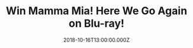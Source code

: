 ---
campaign-uuid: "c-11ecae5a-9961-4063-977b-af6de2311fb1"
type: "Preview"
category: "Entertainment"
date: "2018-10-16T13:00:00.000Z"
end-date: "2018-11-16T23:59:00.000Z"
disable-form: false
is_promoted: false
has_entry_page: true
title: "Win Mamma Mia! Here We Go Again on Blu-ray!"
competition-description: "<p>Get ready to sing and dance, laugh and love all over\
  \ again. Ten years after Mamma Mia! The Movie grossed more than $600 million, you’\
  re invited to return to the magical Greek island of Kalokairi in an all-new original\
  \ musical based on the songs of ABBA</p>\r\n<p>Are you Mamma Mia’s biggest fan?\
  \ Click below for a chance to win!</p>"
hero-header: "Win Mamma Mia! Here We Go Again on Blu-ray!"
terms-confirmation: "N/A"
banner-img: "https://assets.expresslyapp.com/asset-0a4bb197-6625-4f5a-a063-38ab9e392dc1.jpg"
logo-left-href: "aaa.nme.com"
logo-left-image: "https://assets.expresslyapp.com/asset-ec0076b1-3bee-419e-909c-5d3ba7eb9252.jpg"
logo-left-title: "NME AAA"
bg-image-hero: "https://assets.expresslyapp.com/asset-f8b7922d-0e99-4528-903d-6d1dbdce0fe2.jpg"
bg-image-first: "https://assets.expresslyapp.com/asset-67c6fd9d-90c5-42c0-955b-7632291f4b2a.jpg"
section1-content: "</p>Sophie (Amanda Seyfried) is now pregnant, and like her mother\
  \ Donna (Meryl Streep), she will need to take risks. The film’s original cast returns\
  \ with new additions including Lily James as a young Donna, And García and Oscar\
  \ winner Cher!</p>\r\n<p>The Blu-ray includes the original version, plus Sing-Along\
  \ Edition and over 2 hours bonus features including: Deleted son performances and\
  \ scenes, Mamma Mia! reunited, Meeting Cher… and many more for you to discover!</p>\r\
  \n<p>Enter the form below and get ready to enjoy this amazing movie! Good luck!</p>"
entry-title: "Win Mamma Mia! Here We Go Again on Blu-ray!"
entry-content: "Enter the draw to win Mamma Mia! Here We Go Again on Blu-ray by completing\
  \ the form below before 23:59 on 16th of November 2018."
has-winner: false
prize-description: "Mamma Mia! Here We Go Again on Blu-ray."
special-conditions: "Multiple entries are allowed up to one every day.\r\nThis competition\
  \ is also available on: http://club.expressly.io/competitons/mamma-mia-blu-ray"
---